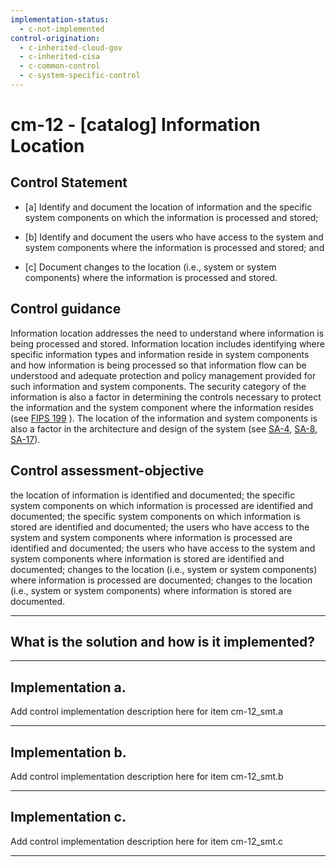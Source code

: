 ```yaml
---
implementation-status:
  - c-not-implemented
control-origination:
  - c-inherited-cloud-gov
  - c-inherited-cisa
  - c-common-control
  - c-system-specific-control
---
```


# cm-12 - \[catalog\] Information Location

## Control Statement

- \[a\] Identify and document the location of information and the specific system components on which the information is processed and stored;

- \[b\] Identify and document the users who have access to the system and system components where the information is processed and stored; and

- \[c\] Document changes to the location (i.e., system or system components) where the information is processed and stored.

## Control guidance

Information location addresses the need to understand where information is being processed and stored. Information location includes identifying where specific information types and information reside in system components and how information is being processed so that information flow can be understood and adequate protection and policy management provided for such information and system components. The security category of the information is also a factor in determining the controls necessary to protect the information and the system component where the information resides (see [FIPS 199](#628d22a1-6a11-4784-bc59-5cd9497b5445) ). The location of the information and system components is also a factor in the architecture and design of the system (see [SA-4](#sa-4), [SA-8](#sa-8), [SA-17](#sa-17)).

## Control assessment-objective

the location of information is identified and documented;
the specific system components on which information is processed are identified and documented;
the specific system components on which information is stored are identified and documented;
the users who have access to the system and system components where information is processed are identified and documented;
the users who have access to the system and system components where information is stored are identified and documented;
changes to the location (i.e., system or system components) where information is processed are documented;
changes to the location (i.e., system or system components) where information is stored are documented.

______________________________________________________________________

## What is the solution and how is it implemented?

<!-- Please leave this section blank and enter implementation details in the parts below. -->

______________________________________________________________________

## Implementation a.

Add control implementation description here for item cm-12_smt.a

______________________________________________________________________

## Implementation b.

Add control implementation description here for item cm-12_smt.b

______________________________________________________________________

## Implementation c.

Add control implementation description here for item cm-12_smt.c

______________________________________________________________________
